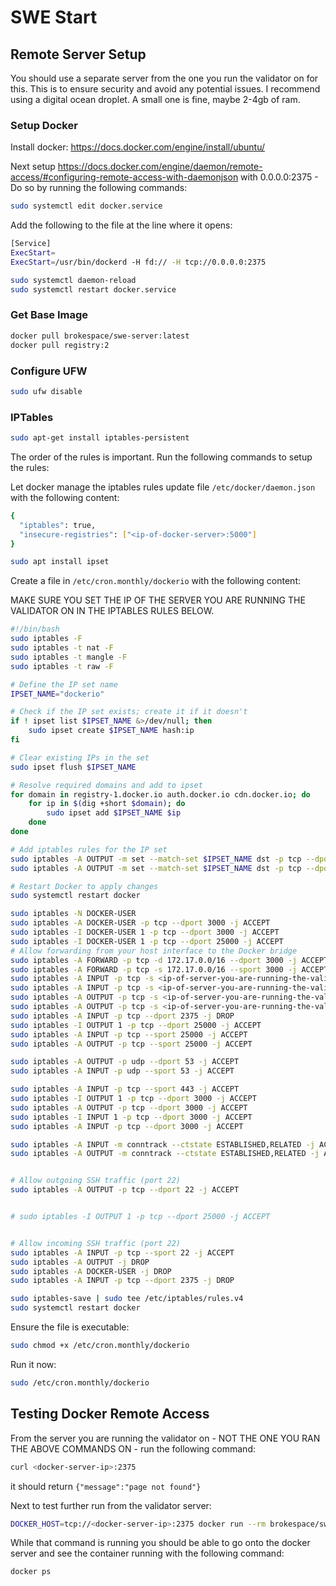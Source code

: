 # SWE Start


## Remote Server Setup

You should use a separate server from the one you run the validator on for this. This is to ensure security and avoid any potential issues. I recommend using a digital ocean droplet. A small one is fine, maybe 2-4gb of ram. 

### Setup Docker

Install docker: https://docs.docker.com/engine/install/ubuntu/

Next setup https://docs.docker.com/engine/daemon/remote-access/#configuring-remote-access-with-daemonjson with 0.0.0.0:2375 - Do so by running the following commands:

```bash
sudo systemctl edit docker.service
```

Add the following to the file at the line where it opens:
```bash
[Service]
ExecStart=
ExecStart=/usr/bin/dockerd -H fd:// -H tcp://0.0.0.0:2375
```

```bash
sudo systemctl daemon-reload
sudo systemctl restart docker.service
```

### Get Base Image

```bash
docker pull brokespace/swe-server:latest
docker pull registry:2
```

### Configure UFW

```bash
sudo ufw disable
```


### IPTables 
```bash
sudo apt-get install iptables-persistent
```

The order of the rules is important. Run the following commands to setup the rules:


Let docker manage the iptables rules update file `/etc/docker/daemon.json` with the following content:
```bash
{
  "iptables": true,
  "insecure-registries": ["<ip-of-docker-server>:5000"]
}
```
```bash
sudo apt install ipset
```

Create a file in `/etc/cron.monthly/dockerio` with the following content:

MAKE SURE YOU SET THE IP OF THE SERVER YOU ARE RUNNING THE VALIDATOR ON IN THE IPTABLES RULES BELOW.

```bash
#!/bin/bash
sudo iptables -F
sudo iptables -t nat -F
sudo iptables -t mangle -F
sudo iptables -t raw -F

# Define the IP set name
IPSET_NAME="dockerio"

# Check if the IP set exists; create it if it doesn't
if ! ipset list $IPSET_NAME &>/dev/null; then
    sudo ipset create $IPSET_NAME hash:ip
fi

# Clear existing IPs in the set
sudo ipset flush $IPSET_NAME

# Resolve required domains and add to ipset
for domain in registry-1.docker.io auth.docker.io cdn.docker.io; do
    for ip in $(dig +short $domain); do
        sudo ipset add $IPSET_NAME $ip
    done
done

# Add iptables rules for the IP set
sudo iptables -A OUTPUT -m set --match-set $IPSET_NAME dst -p tcp --dport 443 -j ACCEPT
sudo iptables -A OUTPUT -m set --match-set $IPSET_NAME dst -p tcp --dport 80 -j ACCEPT

# Restart Docker to apply changes
sudo systemctl restart docker

sudo iptables -N DOCKER-USER
sudo iptables -A DOCKER-USER -p tcp --dport 3000 -j ACCEPT
sudo iptables -I DOCKER-USER 1 -p tcp --dport 3000 -j ACCEPT
sudo iptables -I DOCKER-USER 1 -p tcp --dport 25000 -j ACCEPT
# Allow forwarding from your host interface to the Docker bridge
sudo iptables -A FORWARD -p tcp -d 172.17.0.0/16 --dport 3000 -j ACCEPT
sudo iptables -A FORWARD -p tcp -s 172.17.0.0/16 --sport 3000 -j ACCEPT
sudo iptables -A INPUT -p tcp -s <ip-of-server-you-are-running-the-validator-on> --dport 2375 -j ACCEPT
sudo iptables -A INPUT -p tcp -s <ip-of-server-you-are-running-the-validator-on> --dport 5000 -j ACCEPT
sudo iptables -A OUTPUT -p tcp -s <ip-of-server-you-are-running-the-validator-on> --dport 2375 -j ACCEPT
sudo iptables -A OUTPUT -p tcp -s <ip-of-server-you-are-running-the-validator-on> --dport 5000 -j ACCEPT
sudo iptables -A INPUT -p tcp --dport 2375 -j DROP
sudo iptables -I OUTPUT 1 -p tcp --dport 25000 -j ACCEPT
sudo iptables -A INPUT -p tcp --sport 25000 -j ACCEPT
sudo iptables -A OUTPUT -p tcp --sport 25000 -j ACCEPT

sudo iptables -A OUTPUT -p udp --dport 53 -j ACCEPT
sudo iptables -A INPUT -p udp --sport 53 -j ACCEPT

sudo iptables -A INPUT -p tcp --sport 443 -j ACCEPT
sudo iptables -I OUTPUT 1 -p tcp --dport 3000 -j ACCEPT
sudo iptables -A OUTPUT -p tcp --dport 3000 -j ACCEPT
sudo iptables -I INPUT 1 -p tcp --dport 3000 -j ACCEPT
sudo iptables -A INPUT -p tcp --dport 3000 -j ACCEPT

sudo iptables -A INPUT -m conntrack --ctstate ESTABLISHED,RELATED -j ACCEPT
sudo iptables -A OUTPUT -m conntrack --ctstate ESTABLISHED,RELATED -j ACCEPT


# Allow outgoing SSH traffic (port 22)
sudo iptables -A OUTPUT -p tcp --dport 22 -j ACCEPT


# sudo iptables -I OUTPUT 1 -p tcp --dport 25000 -j ACCEPT


# Allow incoming SSH traffic (port 22)
sudo iptables -A INPUT -p tcp --sport 22 -j ACCEPT
sudo iptables -A OUTPUT -j DROP
sudo iptables -A DOCKER-USER -j DROP
sudo iptables -A INPUT -p tcp --dport 2375 -j DROP

sudo iptables-save | sudo tee /etc/iptables/rules.v4
sudo systemctl restart docker

```

Ensure the file is executable:
```bash
sudo chmod +x /etc/cron.monthly/dockerio
```

Run it now:

```bash
sudo /etc/cron.monthly/dockerio
```



## Testing Docker Remote Access

From the server you are running the validator on - NOT THE ONE YOU RAN THE ABOVE COMMANDS ON - run the following command:

```bash
curl <docker-server-ip>:2375
```

it should return `{"message":"page not found"}`

Next to test further run from the validator server:

```bash
DOCKER_HOST=tcp://<docker-server-ip>:2375 docker run --rm brokespace/swe-server:latest bash -c "sleep 600"
```

While that command is running you should be able to go onto the docker server and see the container running with the following command:

```bash
docker ps
```